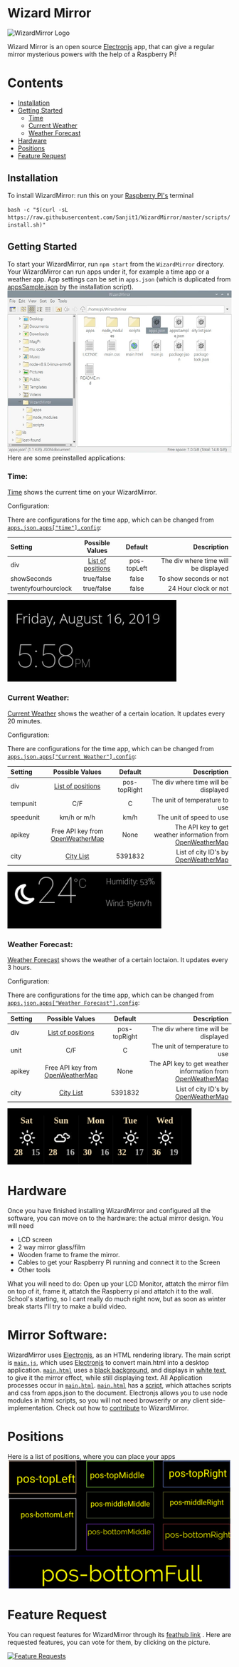 # Wizard Mirror
![WizardMirror Logo](img/logo.png)


Wizard Mirror is an open source [Electronjs](https://electronjs.org) app, that can give a regular mirror mysterious powers with the help of a Raspberry Pi!

# Contents

- [Installation](#installation) 
- [Getting Started](#getting-started)  
	- [Time](#time)
	- [Current Weather](#current-weather)
	- [Weather Forecast](#weather-forecast)
- [Hardware](#hardware)
- [Positions](#positions)
- [Feature Request](#feature-request)


## Installation

To install WizardMirror: run this on your [Raspberry PI's](https://www.raspberrypi.org/) terminal

`bash -c "$(curl -sL https://raw.githubusercontent.com/Sanjit1/WizardMirror/master/scripts/install.sh)"`

## Getting Started

To start your WizardMirror, run `npm start` from the `WizardMirror` directory. Your WizardMirror can run apps under it, for example a time app or a weather app. App settings can be set in `apps.json` (which is duplicated from [appsSample.json](appsSample.json) by the installation script).
![apps.json](apps.json.png)
Here are some preinstalled applications:

### Time:
[Time](apps/time) shows the current time on your WizardMirror.

Configuration:

There are configurations for the time app, which can be changed from [`apps.json.apps["time"].config`](appsSample.json#L30):

| Setting| Possible Values| Default| Description |
| :---        |    :----:   |    :----:   |          ---: |
| div | [List of positions](#positions)| pos-topLeft  | The div where time will be displayed|
| showSeconds| true/false | false | To show seconds or not | 
| twentyfourhourclock| true/false | false | 24 Hour clock or not|

![Time Screenshot](apps/time/timeScreenshot.png) 
### Current Weather:
[Current Weather](apps/weather) shows the weather of a certain location. It updates every 20 minutes.

Configuration:

There are configurations for the time app, which can be changed from [`apps.json.apps["Current Weather"].config`](appsSample.json#L7):

| Setting| Possible Values| Default| Description |
| :---        |    :----:   |    :----:   |          ---: |
| div | [List of positions](#positions)| pos-topRight  | The div where time will be displayed|
| tempunit| C/F | C | The unit of temperature to use|
| speedunit| km/h or m/h | km/h | The unit of speed to use | 
| apikey| Free API key from [OpenWeatherMap](https://openweathermap.org/api) | None | The API key to get weather information from [OpenWeatherMap](https://openweathermap.org/api) |
| city| [City List](http://bulk.openweathermap.org/sample/city.list.json.gz) | 5391832 | List of city ID's by [OpenWeatherMap](https://openweathermap.org/api)|

![Current Weather Screenshot](apps/weather/currentScreenshot.png)
### Weather Forecast:
[Weather Forecast](apps/weather) shows the weather of a certain loctaion. It updates every 3 hours.

Configuration:

There are configurations for the time app, which can be changed from [`apps.json.apps["Weather Forecast"].config`](appsSample.json#L19):

| Setting| Possible Values| Default| Description |
| :---        |    :----:   |    :----:   |          ---: |
| div | [List of positions](#positions)| pos-topRight  | The div where time will be displayed|
| unit| C/F | C | The unit of temperature to use|
| apikey| Free API key from [OpenWeatherMap](https://openweathermap.org/api) | None | The API key to get weather information from [OpenWeatherMap](https://openweathermap.org/api) |
| city| [City List](http://bulk.openweathermap.org/sample/city.list.json.gz) | 5391832 | List of city ID's by [OpenWeatherMap](https://openweathermap.org/api)|

![Weather Forecast Screenshot](apps/weather/forecastScreenshot.png)
# Hardware
Once you have finished installing WizardMirror and configured all the software, you can move on to the hardware: the actual mirror design. 
You will need 
- LCD screen
- 2 way mirror glass/film
- Wooden frame to frame the mirror.
- Cables to get your Raspberry Pi running and connect it to the Screen
- Other tools

What you will need to do:
Open up your LCD Monitor, attatch the mirror film on top of it, frame it, attatch the Raspberry pi and attatch it to the wall. School's starting, so I cant really do much right now, but as soon as winter break starts I'll try to make a build video.

# Mirror Software:
WizardMirror uses [Electronjs](https://electronjs.org), as an HTML rendering library. The main script is [`main.js`](main.js), which uses [Electronjs](https://electronjs.org) to convert main.html into a desktop application. [`main.html`](main.html) uses a [black background](main.css#L2), and displays in [white text](main.css#L3), to give it the mirror effect, while still displaying text. All Application processes occur in [`main.html`](main.html). [`main.html`](main.html) has a [script](main.html#L47), which attaches scripts and css from apps.json to the document. Electronjs allows you to use node modules in html scripts, so you will not need browserify or any client side-implementation.
Check out how to [contribute](#contributing) to WizardMirror.

# Positions
Here is a list of positions, where you can place your apps
![Positions](positions.png)

# Feature Request
You can request features for WizardMirror through its [feathub link](https://feathub.com/Sanjit1/WizardMirror) .
Here are requested features, you can vote for them, by clicking on the picture.

[![Feature Requests](http://feathub.com/Sanjit1/WizardMirror?format=svg)](https://feathub.com/Sanjit1/WizardMirror) 
